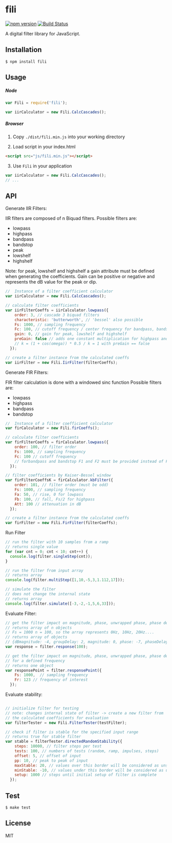 # fili

[![npm version](https://badge.fury.io/js/fili.svg)](http://badge.fury.io/js/fili)
[![Build Status](https://travis-ci.org/markert/fili.svg?branch=master)](https://travis-ci.org/markert/fili)

A digital filter library for JavaScript.

## Installation

```
$ npm install fili
```

## Usage

##### Node

```js
var Fili = require('fili');

var iirCalculator = new Fili.CalcCascades();
```

##### Browser

1. Copy `./dist/fili.min.js` into your working directory

2. Load script in your index.html

  ```html
  <script src="js/fili.min.js"></script>
  ```

3. Use `Fili` in your application

  ```js
  var iirCalculator = new Fili.CalcCascades();
  // ...
  ```

## API

Generate IIR Filters:

IIR filters are composed of n Biquad filters.
Possible filters are:
-   lowpass
-   highpass
-   bandpass
-   bandstop
-   peak
-   lowshelf
-   highshelf

Note: for peak, lowshelf and highshelf a gain attribute must be defined
when generating the coefficients. Gain can be positive or negative
and represents the dB value for the peak or dip.

```javascript
//  Instance of a filter coefficient calculator
var iirCalculator = new Fili.CalcCascades();

// calculate filter coefficients
var iirFilterCoeffs = iirCalculator.lowpass({
    order: 3, // cascade 3 biquad filters
    characteristic: 'butterworth', // 'bessel' also possible
    Fs: 1000, // sampling frequency
    Fc: 100, // cutoff frequency / center frequency for bandpass, bandstop, peak
    gain: 0, // gain for peak, lowshelf and highshelf
    preGain: false // adds one constant multiplication for highpass and lowpass
    // k = (1 + cos(omega)) * 0.5 / k = 1 with preGain == false
  });

// create a filter instance from the calculated coeffs
var iirFilter = new Fili.IirFilter(filterCoeffs);
```

Generate FIR Filters:

FIR filter calculation is done with a windowed sinc function
Possible filters are:
-   lowpass
-   highpass
-   bandpass
-   bandstop

```javascript
//  Instance of a filter coefficient calculator
var firCalculator = new Fili.firCoeffs();

// calculate filter coefficients
var firFilterCoeffs = firCalculator.lowpass({
    order: 100, // filter order
    Fs: 1000, // sampling frequency
    Fc: 100 // cutoff frequency
    // forbandpass and bandstop F1 and F2 must be provided instead of Fc
  });

// filter coefficients by Kaiser-Bessel window
var firFilterCoeffsK = firCalculator.kbFilter({
    order: 101, // filter order (must be odd)
    Fs: 1000, // sampling frequency
    Fa: 50, // rise, 0 for lowpass
    Fb: 100, // fall, Fs/2 for highpass
    Att: 100 // attenuation in dB
  });

// create a filter instance from the calculated coeffs
var firFilter = new Fili.FirFilter(filterCoeffs);
```

Run Filter

```javascript
// run the filter with 10 samples from a ramp
// returns single value
for (var cnt = 0; cnt < 10; cnt++) {
  console.log(filter.singleStep(cnt));
}

// run the filter from input array
// returns array
console.log(filter.multiStep([1,10,-5,3,1.112,17]));

// simulate the filter
// does not change the internal state
// returns array
console.log(filter.simulate([-3,-2,-1,5,6,33]));
```

Evaluate Filter:

```javascript
// get the filter impact on magnitude, phase, unwrapped phase, phase delay and group delay
// returns array of n objects
// Fs = 1000 n = 100, so the array represents 0Hz, 10Hz, 20Hz....
// returns array of objects
// {dBmagnitude: -4, groupDelay: 2, magnitude: 0, phase: -7, phaseDelay: 12, unwrappedPhase: 7}
var response = filter.response(100);

// get the filter impact on magnitude, phase, unwrapped phase, phase delay and group delay
// for a defined frequency
// returns one object
var responsePoint = filter.responsePoint({
    Fs: 1000,  // sampling frequency
    Fr: 123 // frequency of interest
  });
```

Evaluate stability:

```javascript

// initialize filter for testing
// note: changes internal state of filter -> create a new filter from
// the calculated coefficients for evaluation
var filterTester = new Fili.FilterTester(testFilter);

// check if filter is stable for the specified input range
// returns true for stable filter
var stable = filterTester.directedRandomStability({
    steps: 10000, // filter steps per test
    tests: 100, // numbers of tests (random, ramp, impulses, steps)
    offset: 5, // offset of input
    pp: 10, // peak to peak of input
    maxStable: 20, // values over this border will be considered as unstable
    minStable: -10, // values under this border will be considered as unstable
    setup: 1000 // steps until initial setup of filter is complete
  });
```

## Test

```
$ make test
```

## License

MIT
